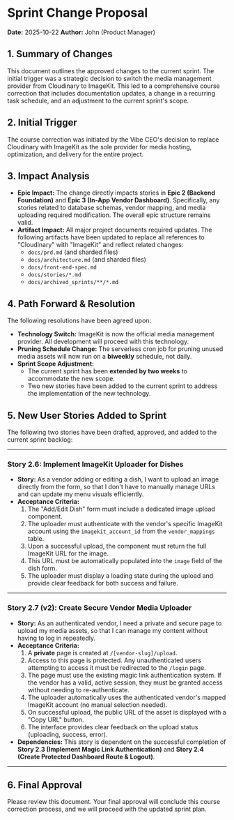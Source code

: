 # Sprint Change Proposal

**Date:** 2025-10-22
**Author:** John (Product Manager)

## 1. Summary of Changes

This document outlines the approved changes to the current sprint. The initial trigger was a strategic decision to switch the media management provider from Cloudinary to ImageKit. This led to a comprehensive course correction that includes documentation updates, a change in a recurring task schedule, and an adjustment to the current sprint's scope.

## 2. Initial Trigger

The course correction was initiated by the Vibe CEO's decision to replace Cloudinary with ImageKit as the sole provider for media hosting, optimization, and delivery for the entire project.

## 3. Impact Analysis

- **Epic Impact:** The change directly impacts stories in **Epic 2 (Backend Foundation)** and **Epic 3 (In-App Vendor Dashboard)**. Specifically, any stories related to database schemas, vendor mapping, and media uploading required modification. The overall epic structure remains valid.
- **Artifact Impact:** All major project documents required updates. The following artifacts have been updated to replace all references to "Cloudinary" with "ImageKit" and reflect related changes:
  - `docs/prd.md` (and sharded files)
  - `docs/architecture.md` (and sharded files)
  - `docs/front-end-spec.md`
  - `docs/stories/*.md`
  - `docs/archived_sprints/**/*.md`

## 4. Path Forward & Resolution

The following resolutions have been agreed upon:

- **Technology Switch:** ImageKit is now the official media management provider. All development will proceed with this technology.
- **Pruning Schedule Change:** The serverless cron job for pruning unused media assets will now run on a **biweekly** schedule, not daily.
- **Sprint Scope Adjustment:**
  - The current sprint has been **extended by two weeks** to accommodate the new scope.
  - Two new stories have been added to the current sprint to address the implementation of the new technology.

## 5. New User Stories Added to Sprint

The following two stories have been drafted, approved, and added to the current sprint backlog:

---

### **Story 2.6: Implement ImageKit Uploader for Dishes**

- **Story:** As a vendor adding or editing a dish, I want to upload an image directly from the form, so that I don't have to manually manage URLs and can update my menu visuals efficiently.
- **Acceptance Criteria:**
  1.  The "Add/Edit Dish" form must include a dedicated image upload component.
  2.  The uploader must authenticate with the vendor's specific ImageKit account using the `imagekit_account_id` from the `vendor_mappings` table.
  3.  Upon a successful upload, the component must return the full ImageKit URL for the image.
  4.  This URL must be automatically populated into the `image` field of the dish form.
  5.  The uploader must display a loading state during the upload and provide clear feedback for both success and failure.

---

### **Story 2.7 (v2): Create Secure Vendor Media Uploader**

- **Story:** As an authenticated vendor, I need a private and secure page to upload my media assets, so that I can manage my content without having to log in repeatedly.
- **Acceptance Criteria:**
  1.  A **private** page is created at `/[vendor-slug]/upload`.
  2.  Access to this page is protected. Any unauthenticated users attempting to access it must be redirected to the `/login` page.
  3.  The page must use the existing magic link authentication system. If the vendor has a valid, active session, they must be granted access without needing to re-authenticate.
  4.  The uploader automatically uses the authenticated vendor's mapped ImageKit account (no manual selection needed).
  5.  On successful upload, the public URL of the asset is displayed with a "Copy URL" button.
  6.  The interface provides clear feedback on the upload status (uploading, success, error).
- **Dependencies:** This story is dependent on the successful completion of **Story 2.3 (Implement Magic Link Authentication)** and **Story 2.4 (Create Protected Dashboard Route & Logout)**.

---

## 6. Final Approval

Please review this document. Your final approval will conclude this course correction process, and we will proceed with the updated sprint plan.
